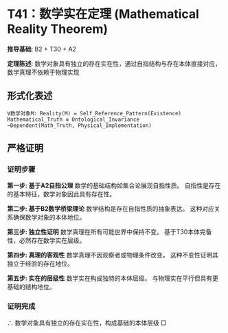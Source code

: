 # T41：数学实在定理 (Mathematical Reality Theorem)

**推导基础**: B2 + T30 + A2

**定理陈述**: 数学对象具有独立的存在实在性，通过自指结构与存在本体直接对应，数学真理不依赖于物理实现

## 形式化表述
```
∀数学对象M: Reality(M) = Self_Reference_Pattern(Existence)
Mathematical_Truth ≡ Ontological_Invariance
¬Dependent(Math_Truth, Physical_Implementation)
```

## 严格证明

### 证明步骤

**第一步: 基于A2自指公理**
数学的基础结构如集合论展现自指性质。
自指性是存在的基本特征，数学对象因此具有存在性。

**第二步: 基于B2数学桥梁理论**
数学结构是存在自指性质的抽象表达。
这种对应关系确保数学对象的本体地位。

**第三步: 独立性证明**
数学真理在所有可能世界中保持不变。
基于T30本体完备性，必然存在数学实在层级。

**第四步: 真理的客观性**
数学真理不因观察者或物理条件改变。
这种不变性证明其独立于经验的存在地位。

**第五步: 实在的层级性**
数学实在构成独特的本体层级。
与物理实在平行但具有更基础的结构地位。

### 证明完成
∴ 数学对象具有独立的存在实在性，构成基础的本体层级 □